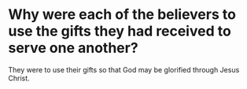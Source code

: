 # Why were each of the believers to use the gifts they had received to serve one another?

They were to use their gifts so that God may be glorified through Jesus Christ.

